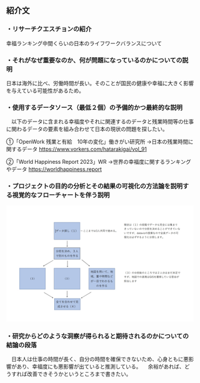 ## 紹介文

### ・リサーチクエスチョンの紹介
幸福ランキング中間くらいの日本のライフワークバランスについて

### ・それがなぜ重要なのか、何が問題になっているのかについての説明
日本は海外に比べ、労働時間が長い。そのことが国民の健康や幸福に大きく影響を与えている可能性があるため。

### ・使用するデータソース（最低２個）の予備的かつ最終的な説明
　以下のデータに含まれる幸福度やそれに関連するのデータと残業時間等の仕事に関わるデータの要素を組み合わせて日本の現状の問題を探したい。

①「OpenWork 残業と有給　10年の変化」働きがい研究所
→日本の残業時間に関するデータ
https://www.vorkers.com/hatarakigai/vol_91

②「World Happiness Report 2023」WR
→世界の幸福度に関するランキングやデータ
https://worldhappiness.report

### ・プロジェクトの目的の分析とその結果の可視化の方法論を説明する視覚的なフローチャートを伴う説明
![フローチャート](ゆき/フローチャート.jpg)

### ・研究からどのような洞察が得られると期待されるのかについての結論の段落
　日本人は仕事の時間が長く、自分の時間を確保できないため、心身ともに悪影響があり、幸福度にも悪影響が出ていると推測している。
　余裕があれば、どうすれば改善できそうかというところまで書きたい。
